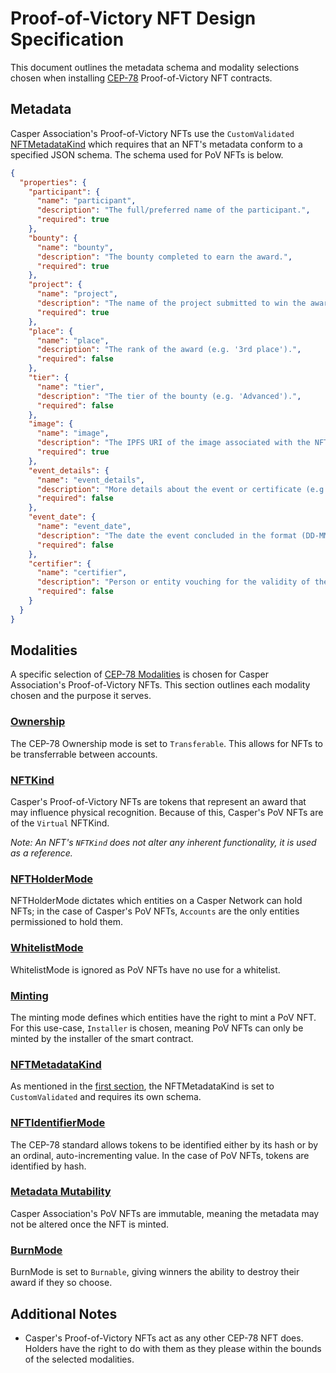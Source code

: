 # Proof-of-Victory NFT Design Specification
This document outlines the metadata schema and modality selections chosen when installing [CEP-78](https://github.com/casper-ecosystem/cep-78-enhanced-nft) Proof-of-Victory NFT contracts.

## Metadata
Casper Association's Proof-of-Victory NFTs use the `CustomValidated` [NFTMetadataKind](https://github.com/casper-ecosystem/cep-78-enhanced-nft#nftmetadatakind) which requires that an NFT's metadata conform to a specified JSON schema. The schema used for PoV NFTs is below.

```json
{
  "properties": {
    "participant": {
      "name": "participant",
      "description": "The full/preferred name of the participant.",
      "required": true
    },
    "bounty": {
      "name": "bounty",
      "description": "The bounty completed to earn the award.",
      "required": true
    },
    "project": {
      "name": "project",
      "description": "The name of the project submitted to win the award.",
      "required": true
    },
    "place": {
      "name": "place",
      "description": "The rank of the award (e.g. '3rd place').",
      "required": false
    },
    "tier": {
      "name": "tier",
      "description": "The tier of the bounty (e.g. 'Advanced').",
      "required": false
    },
    "image": {
      "name": "image",
      "description": "The IPFS URI of the image associated with the NFT.",
      "required": true
    },
    "event_details": {
      "name": "event_details",
      "description": "More details about the event or certificate (e.g. 'Hackathon organized by the Casper Association from ... until ... in partnership with ...').",
      "required": false
    },
    "event_date": {
      "name": "event_date",
      "description": "The date the event concluded in the format (DD-MM-YYYY).",
      "required": false
    },
    "certifier": {
      "name": "certifier",
      "description": "Person or entity vouching for the validity of the award.",
      "required": false
    }
  }
}

```

## Modalities
A specific selection of [CEP-78 Modalities](https://github.com/casper-ecosystem/cep-78-enhanced-nft#modalities) is chosen for Casper Association's Proof-of-Victory NFTs. This section outlines each modality chosen and the purpose it serves.

### [Ownership](https://github.com/casper-ecosystem/cep-78-enhanced-nft#ownership)
The CEP-78 Ownership mode is set to `Transferable`. This allows for NFTs to be transferrable between accounts.

### [NFTKind](https://github.com/casper-ecosystem/cep-78-enhanced-nft#nftkind)
Casper's Proof-of-Victory NFTs are tokens that represent an award that may influence physical recognition. Because of this, Casper's PoV NFTs are of the `Virtual` NFTKind.

*Note: An NFT's `NFTKind` does not alter any inherent functionality, it is used as a reference.*

### [NFTHolderMode](https://github.com/casper-ecosystem/cep-78-enhanced-nft#nftholdermode)
NFTHolderMode dictates which entities on a Casper Network can hold NFTs; in the case of Casper's PoV NFTs, `Accounts` are the only entities permissioned to hold them.

### [WhitelistMode](https://github.com/casper-ecosystem/cep-78-enhanced-nft#whitelistmode)
WhitelistMode is ignored as PoV NFTs have no use for a whitelist.

### [Minting](https://github.com/casper-ecosystem/cep-78-enhanced-nft#modalities)
The minting mode defines which entities have the right to mint a PoV NFT. For this use-case, `Installer` is chosen, meaning PoV NFTs can only be minted by the installer of the smart contract.

### [NFTMetadataKind](https://github.com/casper-ecosystem/cep-78-enhanced-nft#nftmetadatakind)
As mentioned in the [first section](#Metadata), the NFTMetadataKind is set to `CustomValidated` and requires its own schema.

### [NFTIdentifierMode](https://github.com/casper-ecosystem/cep-78-enhanced-nft#nftidentifiermode)
The CEP-78 standard allows tokens to be identified either by its hash or by an ordinal, auto-incrementing value. In the case of PoV NFTs, tokens are identified by hash.

### [Metadata Mutability](https://github.com/casper-ecosystem/cep-78-enhanced-nft#metadata-mutability)
Casper Association's PoV NFTs are immutable, meaning the metadata may not be altered once the NFT is minted.

### [BurnMode](https://github.com/casper-ecosystem/cep-78-enhanced-nft#burnmode)
BurnMode is set to `Burnable`, giving winners the ability to destroy their award if they so choose.

## Additional Notes
* Casper's Proof-of-Victory NFTs act as any other CEP-78 NFT does. Holders have the right to do with them as they please within the bounds of the selected modalities.


